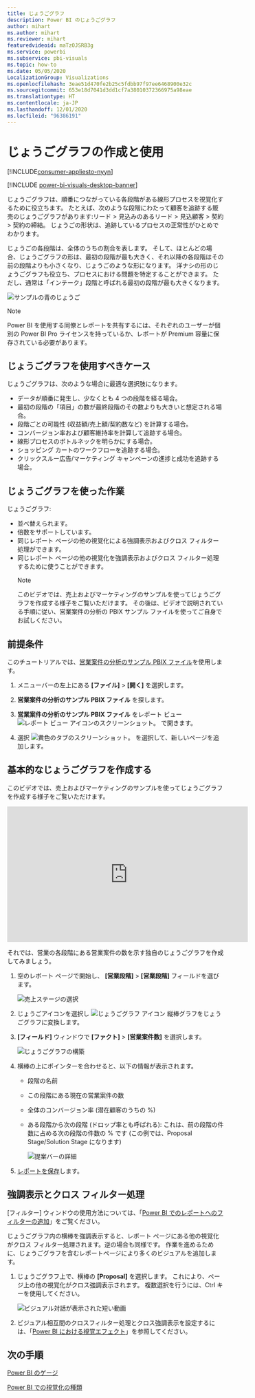 ```yaml
---
title: じょうごグラフ
description: Power BI のじょうごグラフ
author: mihart
ms.author: mihart
ms.reviewer: mihart
featuredvideoid: maTzOJSRB3g
ms.service: powerbi
ms.subservice: pbi-visuals
ms.topic: how-to
ms.date: 05/05/2020
LocalizationGroup: Visualizations
ms.openlocfilehash: 3eae51d470fe2b25c5fdbb97f97ee6468900e32c
ms.sourcegitcommit: 653e18d7041d3dd1cf7a38010372366975a98eae
ms.translationtype: HT
ms.contentlocale: ja-JP
ms.lasthandoff: 12/01/2020
ms.locfileid: "96386191"
---
```

# <a name="create-and-use-funnel-charts"></a>じょうごグラフの作成と使用

[!INCLUDE[consumer-appliesto-nyyn](../includes/consumer-appliesto-nyyn.md)]

[!INCLUDE [power-bi-visuals-desktop-banner](../includes/power-bi-visuals-desktop-banner.md)]

じょうごグラフは、順番につながっている各段階がある線形プロセスを視覚化するために役立ちます。 たとえば、次のような段階にわたって顧客を追跡する販売のじょうごグラフがあります:リード \> 見込みのあるリード \> 見込顧客 \> 契約 \> 契約の締結。  じょうごの形状は、追跡しているプロセスの正常性がひとめでわかります。

じょうごの各段階は、全体のうちの割合を表します。 そして、ほとんどの場合、じょうごグラフの形は、最初の段階が最も大きく、それ以降の各段階はその前の段階よりも小さくなり、じょうごのような形になります。  洋ナシの形のじょうごグラフも役立ち、プロセスにおける問題を特定することができます。  ただし、通常は「インテーク」段階と呼ばれる最初の段階が最も大きくなります。

![サンプルの青のじょうご](media/power-bi-visualization-funnel-charts/funnelplain.png)

> [!NOTE]
> Power BI を使用する同僚とレポートを共有するには、それぞれのユーザーが個別の Power BI Pro ライセンスを持っているか、レポートが Premium 容量に保存されている必要があります。    

## <a name="when-to-use-a-funnel-chart"></a>じょうごグラフを使用すべきケース
じょうごグラフは、次のような場合に最適な選択肢になります。

* データが順番に発生し、少なくとも 4 つの段階を経る場合。
* 最初の段階の「項目」の数が最終段階のその数よりも大きいと想定される場合。
* 段階ごとの可能性 (収益額/売上額/契約数など) を計算する場合。
* コンバージョン率および顧客維持率を計算して追跡する場合。
* 線形プロセスのボトルネックを明らかにする場合。
* ショッピング カートのワークフローを追跡する場合。
* クリックスルー広告/マーケティング キャンペーンの進捗と成功を追跡する場合。

## <a name="working-with-funnel-charts"></a>じょうごグラフを使った作業
じょうごグラフ:

* 並べ替えられます。
* 倍数をサポートしています。
* 同じレポート ページの他の視覚化による強調表示およびクロス フィルター処理ができます。
* 同じレポート ページの他の視覚化を強調表示およびクロス フィルター処理するために使うことができます。
   > [!NOTE]
   > このビデオでは、売上およびマーケティングのサンプルを使ってじょうごグラフを作成する様子をご覧いただけます。 その後は、ビデオで説明されている手順に従い、営業案件の分析の PBIX サンプル ファイルを使ってご自身でお試しください。
   > 
   > 
## <a name="prerequisite"></a>前提条件

このチュートリアルでは、[営業案件の分析のサンプル PBIX ファイル](https://download.microsoft.com/download/9/1/5/915ABCFA-7125-4D85-A7BD-05645BD95BD8/Opportunity%20Analysis%20Sample%20PBIX.pbix
)を使用します。

1. メニューバーの左上にある **[ファイル]**  >  **[開く]** を選択します。
   
2. **営業案件の分析のサンプル PBIX ファイル** を探します。

1. **営業案件の分析のサンプル PBIX ファイル** をレポート ビュー ![レポート ビュー アイコンのスクリーンショット。](media/power-bi-visualization-kpi/power-bi-report-view.png) で開きます。

1. 選択 ![黄色のタブのスクリーンショット。](media/power-bi-visualization-kpi/power-bi-yellow-tab.png) を選択して、新しいページを追加します。


## <a name="create-a-basic-funnel-chart"></a>基本的なじょうごグラフを作成する
このビデオでは、売上およびマーケティングのサンプルを使ってじょうごグラフを作成する様子をご覧いただけます。

<iframe width="560" height="315" src="https://www.youtube.com/embed/qKRZPBnaUXM" frameborder="0" allow="autoplay; encrypted-media" allowfullscreen></iframe>


それでは、営業の各段階にある営業案件の数を示す独自のじょうごグラフを作成してみましょう。

1. 空のレポート ページで開始し、 **[営業段階]** \> **[営業段階]** フィールドを選びます。
   
    ![売上ステージの選択](media/power-bi-visualization-funnel-charts/funnelselectfield-new.png)

1. じょうごアイコンを選択し ![じょうごグラフ アイコン](media/power-bi-visualization-funnel-charts/power-bi-funnel-icon.png) 縦棒グラフをじょうごグラフに変換します。

2. **[フィールド]** ウィンドウで **[ファクト]** \> **[営業案件数]** を選択します。
   
    ![じょうごグラフの構築](media/power-bi-visualization-funnel-charts/power-bi-funnel-2.png)
4. 横棒の上にポインターを合わせると、以下の情報が表示されます。
   
   * 段階の名前
   * この段階にある現在の営業案件の数
   * 全体のコンバージョン率 (潜在顧客のうちの %) 
   * ある段階から次の段階 (ドロップ率とも呼ばれる): これは、前の段階の件数に占める次の段階の件数の % です (この例では、Proposal Stage/Solution Stage になります)
     
     ![提案バーの詳細](media/power-bi-visualization-funnel-charts/funnelhover-new.png)

6. [レポートを保存](../create-reports/service-report-save.md)します。

## <a name="highlighting-and-cross-filtering"></a>強調表示とクロス フィルター処理
[フィルター] ウィンドウの使用方法については、「[Power BI でのレポートへのフィルターの追加](../create-reports/power-bi-report-add-filter.md)」をご覧ください。

じょうごグラフ内の横棒を強調表示すると、レポート ページにある他の視覚化がクロス フィルター処理されます。逆の場合も同様です。 作業を進めるために、じょうごグラフを含むレポートページにより多くのビジュアルを追加します。

1. じょうごグラフ上で、横棒の **[Proposal]** を選択します。 これにより、ページ上の他の視覚化がクロス強調表示されます。 複数選択を行うには、Ctrl キーを使用してください。
   
   ![ビジュアル対話が表示された短い動画](media/power-bi-visualization-funnel-charts/funnelchartnoowl.gif)
2. ビジュアル相互間のクロスフィルター処理とクロス強調表示を設定するには、「[Power BI における視覚エフェクト](../create-reports/service-reports-visual-interactions.md)」を参照してください。

## <a name="next-steps"></a>次の手順

[Power BI のゲージ](power-bi-visualization-radial-gauge-charts.md)

[Power BI での視覚化の種類](power-bi-visualization-types-for-reports-and-q-and-a.md)



